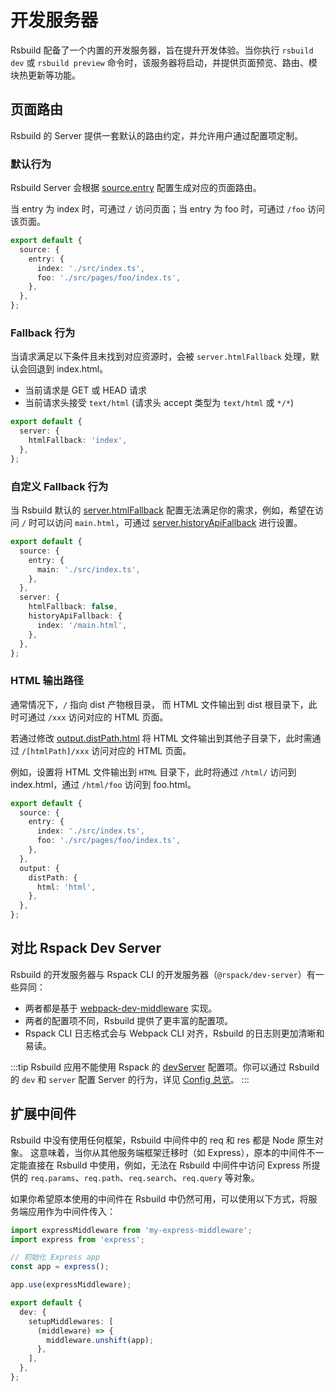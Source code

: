 # 开发服务器

Rsbuild 配备了一个内置的开发服务器，旨在提升开发体验。当你执行 `rsbuild dev` 或 `rsbuild preview` 命令时，该服务器将启动，并提供页面预览、路由、模块热更新等功能。

## 页面路由

Rsbuild 的 Server 提供一套默认的路由约定，并允许用户通过配置项定制。

### 默认行为

Rsbuild Server 会根据 [source.entry](/config/source/entry) 配置生成对应的页面路由。

当 entry 为 index 时，可通过 `/` 访问页面；当 entry 为 foo 时，可通过 `/foo` 访问该页面。

```ts title="rsbuild.config.ts"
export default {
  source: {
    entry: {
      index: './src/index.ts',
      foo: './src/pages/foo/index.ts',
    },
  },
};
```

### Fallback 行为

当请求满足以下条件且未找到对应资源时，会被 `server.htmlFallback` 处理，默认会回退到 index.html。

- 当前请求是 GET 或 HEAD 请求
- 当前请求头接受 `text/html` (请求头 accept 类型为 `text/html` 或 `*/*`)

```ts title=rsbuild.config.ts
export default {
  server: {
    htmlFallback: 'index',
  },
};
```

### 自定义 Fallback 行为

当 Rsbuild 默认的 [server.htmlFallback](/config/server/html-fallback) 配置无法满足你的需求，例如，希望在访问 `/` 时可以访问 `main.html`，可通过 [server.historyApiFallback](/config/server/history-api-fallback) 进行设置。

```ts title=rsbuild.config.ts
export default {
  source: {
    entry: {
      main: './src/index.ts',
    },
  },
  server: {
    htmlFallback: false,
    historyApiFallback: {
      index: '/main.html',
    },
  },
};
```

### HTML 输出路径

通常情况下，`/` 指向 dist 产物根目录， 而 HTML 文件输出到 dist 根目录下，此时可通过 `/xxx` 访问对应的 HTML 页面。

若通过修改 [output.distPath.html](/config/output/dist-path) 将 HTML 文件输出到其他子目录下，此时需通过 `/[htmlPath]/xxx` 访问对应的 HTML 页面。

例如，设置将 HTML 文件输出到 `HTML` 目录下，此时将通过 `/html/` 访问到 index.html，通过 `/html/foo` 访问到 foo.html。

```ts
export default {
  source: {
    entry: {
      index: './src/index.ts',
      foo: './src/pages/foo/index.ts',
    },
  },
  output: {
    distPath: {
      html: 'html',
    },
  },
};
```

## 对比 Rspack Dev Server

Rsbuild 的开发服务器与 Rspack CLI 的开发服务器（`@rspack/dev-server`）有一些异同：

- 两者都是基于 [webpack-dev-middleware](https://github.com/webpack/webpack-dev-middleware) 实现。
- 两者的配置项不同，Rsbuild 提供了更丰富的配置项。
- Rspack CLI 日志格式会与 Webpack CLI 对齐，Rsbuild 的日志则更加清晰和易读。

:::tip
Rsbuild 应用不能使用 Rspack 的 [devServer](https://rspack.dev/config/dev-server) 配置项。你可以通过 Rsbuild 的 `dev` 和 `server` 配置 Server 的行为，详见 [Config 总览](/config/index)。
:::

## 扩展中间件

Rsbuild 中没有使用任何框架，Rsbuild 中间件中的 req 和 res 都是 Node 原生对象。
这意味着，当你从其他服务端框架迁移时（如 Express），原本的中间件不一定能直接在 Rsbuild 中使用，例如，无法在 Rsbuild 中间件中访问 Express 所提供的 `req.params`、`req.path`、`req.search`、`req.query` 等对象。

如果你希望原本使用的中间件在 Rsbuild 中仍然可用，可以使用以下方式，将服务端应用作为中间件传入：

```ts file=rsbuild.config.ts
import expressMiddleware from 'my-express-middleware';
import express from 'express';

// 初始化 Express app
const app = express();

app.use(expressMiddleware);

export default {
  dev: {
    setupMiddlewares: [
      (middleware) => {
        middleware.unshift(app);
      },
    ],
  },
};
```
